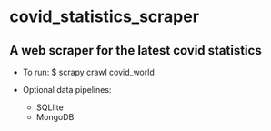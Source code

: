 # covid_statistics_scraper

## A web scraper for the latest covid statistics

* To run:  $ scrapy crawl covid_world

* Optional data pipelines:
    * SQLlite 
    * MongoDB
